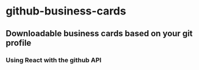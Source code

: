 # github-business-cards
## Downloadable business cards based on your git profile
### Using React with the github API
